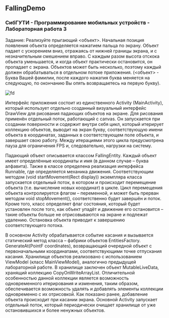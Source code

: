 ## FallingDemo
### СибГУТИ - Программирование мобильных устройств - Лабораторная работа 3
Задание: Реализуйте прыгающий <объект>. Начальная позиция появления объекта определяется нажатием пальца по экрану. Объект падает с ускорением вниз, отражаясь от нижней границы экрана, и с незначительным смешением вправо. С каждым разом высота отскока объекта уменьшается, и когда объект практически остановится, он пропадает с экрана. Объектов может быть несколько, поэтому каждый должен обрабатываться в отдельном потоке приложения. (<объект> - Буква Вашей фамилии, после каждого нажатия буква меняется на следующую, по окончанию Вы опять возвращаетесь на первую букву).

![fd](https://user-images.githubusercontent.com/86118729/194913488-98230261-de9b-42bc-a049-8f7e0a1ff8fd.png)

Интерфейс приложения состоит из единственного Activity (MainActivity), который использует отдельно созданный визуальный интерфейс DrawView для рисования падающих объектов на экране. Для рисования применён отдельный поток, работающий с canvas. Он запускается при создании поверхности и содержит внутри себя цикл, который итерирует коллекцию объектов, выводит на экран букву, соответствующую имени объекта в координатах, заданных в соответствующем поле объекта, и завершает свою работу.  Между итерациями этого цикла предусмотрена пауза для ограничения FPS и, следовательно, нагрузки на систему.

Падающий объект описывается классом FallingEntity. Каждый объект имеет определённые координаты и имя (в данном случае – буква алфавита). Также в классе определена реализация интерфейса Runnable, где определяется механика движения. Соответствующим методом (void startMovement(Rect display)) экземпляра класса запускается отдельный поток, в котором и происходит перемещение объекта (т.е. вычисление новых координат) в цикле. Цикл перемещения объекта контролируется флагом – переменной, и может быть прерван методом void stopMovement(), соответственно будет завершён и поток. Кроме того, класс определяет флаг состояния, который будет установлен после того, как объект упадёт и движение его остановится – такие объекты больше не отрисовываются на экране и подлежат удалению. Остановка объекта приводит к завершению соответствующего потока. 

В основном Activity обрабатывается событие касания и вызывается статический метод класса – фабрики объектов EntitiesFactory. GenerateAt(PointF coordinates), возвращающий очередной объект с первоначальными координатами, соответствующими точке отпускания касания. 
Хранилище объектов реализовано с использованием ViewModel (класс MainViewModel), аналогично предыдущей лабораторной работе. В хранилище заключен объект MutableLiveData, хранящий коллекцию CopyOnWriteArrayList. Отличительной особенностью данной коллекции является возможность одновременного итерирования и изменения, таким образом, обеспечивается возможность удалять и добавлять элементы коллекции одновременно с их отрисовкой. Как показано ранее, добавление объекта происходит при касании экрана. Основной Activity запускает отдельный поток, который периодически очищает хранилище от уже остановившихся и более ненужных объектов. 
